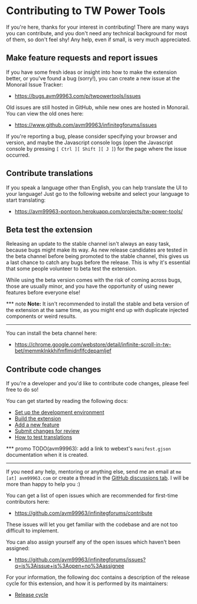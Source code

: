 # Contributing to TW Power Tools
If you're here, thanks for your interest in contributing! There are many ways
you can contribute, and you don't need any technical background for most of
them, so don't feel shy! Any help, even if small, is very much appreciated.

## Make feature requests and report issues
If you have some fresh ideas or insight into how to make the extension better,
or you've found a bug (sorry!), you can create a new issue at the Monorail Issue
Tracker:

- https://bugs.avm99963.com/p/twpowertools/issues

Old issues are still hosted in GitHub, while new ones are hosted in Monorail.
You can view the old ones here:

- https://www.github.com/avm99963/infinitegforums/issues

If you're reporting a bug, please consider specifying your browser and version,
and maybe the Javascript console logs (open the Javascript console by pressing
`[ Ctrl ][ Shift ][ J ]`) for the page where the issue occurred.

## Contribute translations
If you speak a language other than English, you can help translate the UI to
your language! Just go to the following website and select your language to
start translating:

- https://avm99963-pontoon.herokuapp.com/projects/tw-power-tools/

## Beta test the extension
Releasing an update to the stable channel isn't always an easy task, because
bugs might make its way. As new release candidates are tested in the beta
channel before being promoted to the stable channel, this gives us a last chance
to catch any bugs before the release. This is why it's essential that some
people volunteer to beta test the extension.

While using the beta version comes with the risk of coming across bugs, those
are usually minor, and you have the opportunity of using newer features before
everyone else!

*** note
**Note:** It isn't recommended to install the stable and beta version of the
extension at the same time, as you might end up with duplicate injected
components or weird results.
***

You can install the beta channel here:

- https://chrome.google.com/webstore/detail/infinite-scroll-in-tw-bet/memmklnkkhifmflmidnflfcdepamljef

## Contribute code changes
If you're a developer and you'd like to contribute code changes, please feel
free to do so!

You can get started by reading the following docs:

- [Set up the development environment](developers/set_up.md)
- [Build the extension](developers/build.md)
- [Add a new feature](developers/add_feature.md)
- [Submit changes for review](https://gerrit.avm99963.com/Documentation/intro-gerrit-walkthrough-github.html)
- [How to test translations](https://developer.chrome.com/docs/extensions/reference/i18n/#how-to-set-your-browsers-locale)

*** promo
TODO(avm99963): add a link to webext's `manifest.gjson` documentation when it is
created.
***

If you need any help, mentoring or anything else, send me an email at
`me [at] avm99963.com` or create a thread in the
[GitHub discussions tab](https://github.com/avm99963/infinitegforums/discussions).
I will be more than happy to help you :)

You can get a list of open issues which are recommended for first-time
contributors here:

- https://github.com/avm99963/infinitegforums/contribute

These issues will let you get familiar with the codebase and are not too
difficult to implement.

You can also assign yourself any of the open issues which haven't been assigned:

- https://github.com/avm99963/infinitegforums/issues?q=is%3Aissue+is%3Aopen+no%3Aassignee

For your information, the following doc contains a description of the release
cycle for this extension, and how it is performed by its maintainers:

- [Release cycle](developers/release_cycle.md)
